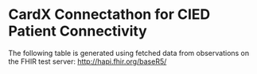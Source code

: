 # CardX Connectathon for CIED Patient Connectivity
The following table is generated using fetched data from observations on the FHIR test server: http://hapi.fhir.org/baseR5/
